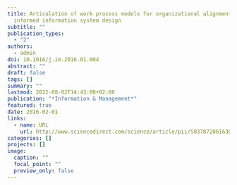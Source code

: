 ```yaml
---
title: Articulation of work process models for organizational alignment and
  informed information system design
subtitle: ""
publication_types:
  - "2"
authors:
  - admin
doi: 10.1016/j.im.2016.01.004
abstract: ""
draft: false
tags: []
summary: ""
lastmod: 2022-08-02T14:43:00+02:00
publication: "*Information & Management*"
featured: true
date: 2016-02-01
links:
  - name: URL
    url: http://www.sciencedirect.com/science/article/pii/S0378720616300015
categories: []
projects: []
image:
  caption: ""
  focal_point: ""
  preview_only: false
---
```

